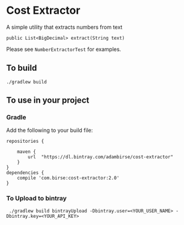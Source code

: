 # Cost Extractor

A simple utility that extracts numbers from text

`public List<BigDecimal> extract(String text)`

Please see `NumberExtractorTest` for examples.

## To build

`./gradlew build`

## To use in your project

### Gradle

Add the following to your build file:

```
repositories {

    maven {
        url  "https://dl.bintray.com/adambirse/cost-extractor"
    }
}
dependencies {
    compile 'com.birse:cost-extractor:2.0'
}

```
### To Upload to bintray

` ./gradlew build bintrayUpload -Dbintray.user=<YOUR_USER_NAME> -Dbintray.key=<YOUR_API_KEY>`

